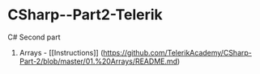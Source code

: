 # CSharp--Part2-Telerik
C# Second part

1. Arrays     -       [[Instructions]]
(https://github.com/TelerikAcademy/CSharp-Part-2/blob/master/01.%20Arrays/README.md)
